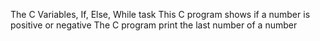The C Variables, If, Else, While task
This C program shows if a number is positive or negative
The C program print the last number of a number
